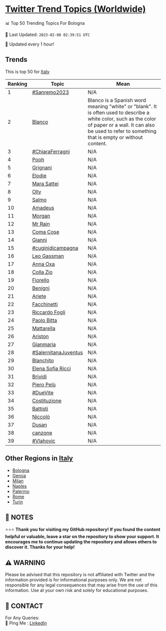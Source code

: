 [Twitter Trend Topics (Worldwide)](https://github.com/ErcinDedeoglu/Twitter-Trend-Topics)
==========


📊 Top 50 Trending Topics For Bologna

📆 Last Updated: `2023-02-08 02:39:51 UTC`

🔧 Updated every 1 hour!


## Trends

This is top 50 for [Italy](</Italy>)

| Ranking | Topic | Mean |
| ------- | ------------ | ------------ |
| 1 | [#Sanremo2023](http://twitter.com/search?q=%23Sanremo2023) | N/A |
| 2 | [Blanco](http://twitter.com/search?q=Blanco) | Blanco is a Spanish word meaning "white" or "blank". It is often used to describe a white color, such as the color of paper or a wall. It can also be used to refer to something that is empty or without content. |
| 3 | [#ChiaraFerragni](http://twitter.com/search?q=%23ChiaraFerragni) | N/A |
| 4 | [Pooh](http://twitter.com/search?q=Pooh) | N/A |
| 5 | [Grignani](http://twitter.com/search?q=Grignani) | N/A |
| 6 | [Elodie](http://twitter.com/search?q=Elodie) | N/A |
| 7 | [Mara Sattei](http://twitter.com/search?q=Mara+Sattei) | N/A |
| 8 | [Olly](http://twitter.com/search?q=Olly) | N/A |
| 9 | [Salmo](http://twitter.com/search?q=Salmo) | N/A |
| 10 | [Amadeus](http://twitter.com/search?q=Amadeus) | N/A |
| 11 | [Morgan](http://twitter.com/search?q=Morgan) | N/A |
| 12 | [Mr Rain](http://twitter.com/search?q=Mr+Rain) | N/A |
| 13 | [Coma Cose](http://twitter.com/search?q=Coma+Cose) | N/A |
| 14 | [Gianni](http://twitter.com/search?q=Gianni) | N/A |
| 15 | [#cuginidicampagna](http://twitter.com/search?q=%23cuginidicampagna) | N/A |
| 16 | [Leo Gassman](http://twitter.com/search?q=Leo+Gassman) | N/A |
| 17 | [Anna Oxa](http://twitter.com/search?q=Anna+Oxa) | N/A |
| 18 | [Colla Zio](http://twitter.com/search?q=Colla+Zio) | N/A |
| 19 | [Fiorello](http://twitter.com/search?q=Fiorello) | N/A |
| 20 | [Benigni](http://twitter.com/search?q=Benigni) | N/A |
| 21 | [Ariete](http://twitter.com/search?q=Ariete) | N/A |
| 22 | [Facchinetti](http://twitter.com/search?q=Facchinetti) | N/A |
| 23 | [Riccardo Fogli](http://twitter.com/search?q=Riccardo+Fogli) | N/A |
| 24 | [Paolo Bitta](http://twitter.com/search?q=Paolo+Bitta) | N/A |
| 25 | [Mattarella](http://twitter.com/search?q=Mattarella) | N/A |
| 26 | [Ariston](http://twitter.com/search?q=Ariston) | N/A |
| 27 | [Gianmaria](http://twitter.com/search?q=Gianmaria) | N/A |
| 28 | [#SalernitanaJuventus](http://twitter.com/search?q=%23SalernitanaJuventus) | N/A |
| 29 | [Blanchito](http://twitter.com/search?q=Blanchito) | N/A |
| 30 | [Elena Sofia Ricci](http://twitter.com/search?q=Elena+Sofia+Ricci) | N/A |
| 31 | [Brividi](http://twitter.com/search?q=Brividi) | N/A |
| 32 | [Piero Pelù](http://twitter.com/search?q=Piero+Pel%c3%b9) | N/A |
| 33 | [#DueVite](http://twitter.com/search?q=%23DueVite) | N/A |
| 34 | [Costituzione](http://twitter.com/search?q=Costituzione) | N/A |
| 35 | [Battisti](http://twitter.com/search?q=Battisti) | N/A |
| 36 | [Niccolò](http://twitter.com/search?q=Niccol%c3%b2) | N/A |
| 37 | [Dusan](http://twitter.com/search?q=Dusan) | N/A |
| 38 | [canzone](http://twitter.com/search?q=canzone) | N/A |
| 39 | [#Vlahovic](http://twitter.com/search?q=%23Vlahovic) | N/A |



## Other Regions in [Italy](</Italy>)

* [Bologna](</Italy/Bologna.md>)
* [Genoa](</Italy/Genoa.md>)
* [Milan](</Italy/Milan.md>)
* [Naples](</Italy/Naples.md>)
* [Palermo](</Italy/Palermo.md>)
* [Rome](</Italy/Rome.md>)
* [Turin](</Italy/Turin.md>)



## 📝 NOTES

⭐⭐⭐ **Thank you for visiting my GitHub repository! If you found the content helpful or valuable, leave a star on the repository to show your support. It encourages me to continue updating the repository and allows others to discover it. Thanks for your help!**


## ⚠️ WARNING

Please be advised that this repository is not affiliated with Twitter and the information provided is for informational purposes only. We are not responsible for any legal consequences that may arise from the use of this information. Use at your own risk and solely for educational purposes.


## 📨 CONTACT

 For Any Queries:  
            🏓 Ping Me : [LinkedIn](https://www.linkedin.com/in/ercindedeoglu/)
